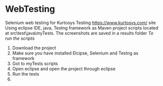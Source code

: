 # WebTesting
Selenium web testing for Kurtosys
Testing https://www.kurtosys.com/ site 
Using eclipse IDE, java, Testng framework as Maven project 
scripts located at src\test\java\myTests. 
The screenshots are saved in a results folder 
*To run the scripts*
1. Download the project 
2. Make sure you have installed Elcipse, Selenium and Testng as framework
3. Got to myTests scripts 
4. Open eclipse and open the project through eclipse
5. Run the tests
6. 
